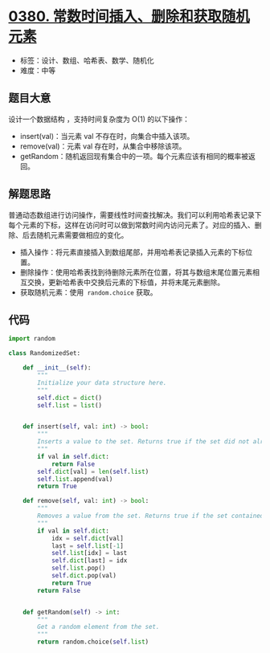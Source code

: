 # [0380. 常数时间插入、删除和获取随机元素](https://leetcode.cn/problems/insert-delete-getrandom-o1/)

- 标签：设计、数组、哈希表、数学、随机化
- 难度：中等

## 题目大意

设计一个数据结构 ，支持时间复杂度为 O(1) 的以下操作：

- insert(val)：当元素 val 不存在时，向集合中插入该项。
- remove(val)：元素 val 存在时，从集合中移除该项。
- getRandom：随机返回现有集合中的一项。每个元素应该有相同的概率被返回。

## 解题思路

普通动态数组进行访问操作，需要线性时间查找解决。我们可以利用哈希表记录下每个元素的下标，这样在访问时可以做到常数时间内访问元素了。对应的插入、删除、后去随机元素需要做相应的变化。

- 插入操作：将元素直接插入到数组尾部，并用哈希表记录插入元素的下标位置。
- 删除操作：使用哈希表找到待删除元素所在位置，将其与数组末尾位置元素相互交换，更新哈希表中交换后元素的下标值，并将末尾元素删除。
- 获取随机元素：使用` random.choice` 获取。

## 代码

```python
import random

class RandomizedSet:

    def __init__(self):
        """
        Initialize your data structure here.
        """
        self.dict = dict()
        self.list = list()


    def insert(self, val: int) -> bool:
        """
        Inserts a value to the set. Returns true if the set did not already contain the specified element.
        """
        if val in self.dict:
            return False
        self.dict[val] = len(self.list)
        self.list.append(val)
        return True

    def remove(self, val: int) -> bool:
        """
        Removes a value from the set. Returns true if the set contained the specified element.
        """
        if val in self.dict:
            idx = self.dict[val]
            last = self.list[-1]
            self.list[idx] = last
            self.dict[last] = idx
            self.list.pop()
            self.dict.pop(val)
            return True
        return False


    def getRandom(self) -> int:
        """
        Get a random element from the set.
        """
        return random.choice(self.list)
```

